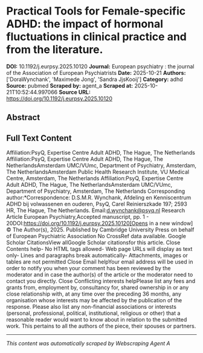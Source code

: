 # Practical Tools for Female-specific ADHD: the impact of hormonal fluctuations in clinical practice and from the literature.

**DOI:** 10.1192/j.eurpsy.2025.10120
**Journal:** European psychiatry : the journal of the Association of European Psychiatrists
**Date:** 2025-10-21
**Authors:** ['DoraWynchank', 'Maximede Jong', 'Sandra JjsKooij']
**Category:** adhd
**Source:** pubmed
**Scraped by:** agent_a
**Scraped at:** 2025-10-21T10:52:44.997066
**Source URL:** https://doi.org/10.1192/j.eurpsy.2025.10120

## Abstract



## Full Text Content

Affiliation:PsyQ, Expertise Centre Adult ADHD, The Hague, The Netherlands Affiliation:PsyQ, Expertise Centre Adult ADHD, The Hague, The NetherlandsAmsterdam UMC/VUmc, Department of Psychiatry, Amsterdam, The NetherlandsAmsterdam Public Health Research Institute, VU Medical Centre, Amsterdam, The Netherlands Affiliation:PsyQ, Expertise Centre Adult ADHD, The Hague, The NetherlandsAmsterdam UMC/VUmc, Department of Psychiatry, Amsterdam, The Netherlands Corresponding author:*Correspondence: D.S.M.R. Wynchank, Afdeling en Kenniscentrum ADHD bij volwassenen en ouderen, PsyQ, Carel Reinierszkade 197; 2593 HR, The Hague, The Netherlands. Email:d.wynchank@psyq.nl Research Article European Psychiatry,Accepted manuscript, pp. 1 - 20DOI:https://doi.org/10.1192/j.eurpsy.2025.10120[Opens in a new window] © The Author(s), 2025. Published by Cambridge University Press on behalf of European Psychiatric Association No CrossRef data available. Google Scholar CitationsView allGoogle Scholar citationsfor this article. Close Contents help- No HTML tags allowed- Web page URLs will display as text only- Lines and paragraphs break automatically- Attachments, images or tables are not permitted Close Email helpYour email address will be used in order to notify you when your comment has been reviewed by the moderator and in case the author(s) of the article or the moderator need to contact you directly. Close Conflicting interests helpPlease list any fees and grants from, employment by, consultancy for, shared ownership in or any close relationship with, at any time over the preceding 36 months, any organisation whose interests may be affected by the publication of the response. Please also list any non-financial associations or interests (personal, professional, political, institutional, religious or other) that a reasonable reader would want to know about in relation to the submitted work. This pertains to all the authors of the piece, their spouses or partners.

---
*This content was automatically scraped by Webscraping Agent A*
